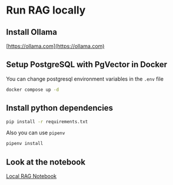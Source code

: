 # Run RAG locally

## Install Ollama

[https://ollama.com](https://ollama.com)

## Setup PostgreSQL with PgVector in Docker

You can change postgresql environment variables in the `.env` file

```bash
docker compose up -d
```

## Install python dependencies

```bash
pip install -r requirements.txt
```

Also you can use `pipenv`

```bash
pipenv install
```

## Look at the notebook

[Local RAG Notebook](notebook/local-rag.ipynb)